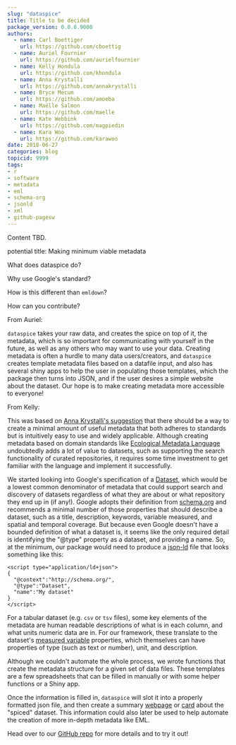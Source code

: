 ```yaml
---
slug: "dataspice"
title: Title to be decided
package_version: 0.0.0.9000
authors:
  - name: Carl Boettiger
    url: https://github.com/cboettig
  - name: Auriel Fournier
    url: https://github.com/aurielfournier
  - name: Kelly Hondula
    url: https://github.com/khondula
  - name: Anna Krystalli
    url: https://github.com/annakrystalli
  - name: Bryce Mecum
    url: https://github.com/amoeba
  - name: Maëlle Salmon
    url: https://github.com/maelle
  - name: Kate Webbink
    url: https://github.com/magpiedin
  - name: Kara Woo
    url: https://github.com/karawoo
date: 2018-06-27
categories: blog
topicid: 9999
tags:
- r
- software
- metadata
- eml
- schema-org
- jsonld
- xml
- github-pagesw
---
```


Content TBD.

potential title: Making minimum viable metadata

What does dataspice do? 

Why use Google's standard? 

How is this different than `emldown`?

How can you contribute?


From Auriel:

`dataspice` takes your raw data, and creates the spice on top of it, the metadata, which is so important for communicating with yourself in the future, as well as any others who may want to use your data. Creating metadata is often a hurdle to many data users/creators, and `dataspice` creates template metadata files based on a datafile input, and also has several shiny apps to help the user in populating those templates, which the package then turns into JSON, and if the user desires a simple website about the dataset. Our hope is to make creating metadata more accessible to everyone! 

From Kelly:

This was based on [Anna Krystalli's suggestion](https://github.com/ropensci/unconf18/issues/72) that there should be a way to create a minimal amount of useful metadata that both adheres to standards but is intuitively easy to use and widely applicable. Although creating metadata based on domain standards like [Ecological Metadata Language](https://knb.ecoinformatics.org/#external//emlparser/docs/index.html) undoubtedly adds a lot of value to datasets, such as supporting the search functionality of curated repositories, it requires some time investment to get familiar with the language and implement it successfully. 

We started looking into Google's specification of a [Dataset](https://developers.google.com/search/docs/data-types/dataset), which would be a lowest common denominator of metadata that could support search and discovery of datasets regardless of what they are about or what repository they end up in (if any!). Google adopts their definition from [schema.org](http://schema.org/Dataset) and recommends a minimal number of those properties that should describe a dataset, such as a title, description, keywords, variable measured, and spatial and temporal coverage. But because even Google doesn't have a bounded definition of what a dataset is, it seems like the only required detail is identifying the "@type" property as a dataset, and providing a name. So, at the minimum, our package would need to produce a [json-ld](https://json-ld.org/) file that looks something like this:

```
<script type="application/ld+json">
{
  "@context":"http://schema.org/",
  "@type":"Dataset",
  "name":"My dataset"
}
</script>
```

For a tabular dataset (e.g. `csv` or `tsv` files), some key elements of the metadata are human readable descriptions of what is in each column, and what units numeric data are in. For our framework, these translate to the dataset's [measured variable](http://pending.webschemas.org/variableMeasured) properties, which themselves can have properties of type (such as text or number), unit, and description.  

Although we couldn't automate the whole process, we wrote functions that create the metadata structure for a given set of data files. These templates are a few spreadsheets that can be filled in manually or with some helper functions or a Shiny app. 

Once the information is filled in, `dataspice` will slot it into a properly formatted json file, and then create a summary [webpage](https://amoeba.github.io/dataspice-example/) or [card](https://cboettig.github.io/dataspice-web/) about the "spiced" dataset. This information could also later be used to help automate the creation of more in-depth metadata like EML. 

Head over to our [GitHub repo](https://github.com/ropenscilabs/dataspice) for more details and to try it out! 

